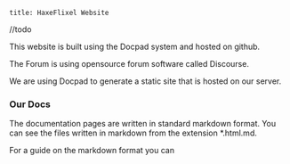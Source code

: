 ```
title: HaxeFlixel Website
```


//todo


This website is built using the Docpad system and hosted on github.

The Forum is using opensource forum software called Discourse.

We are using Docpad to generate a static site that is hosted on our server. 

### Our Docs

The documentation pages are written in standard markdown format. You can see the files written in markdown from the extension *.html.md.

For a guide on the markdown format you can 